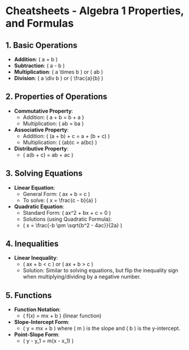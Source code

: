 # Cheatsheets - Algebra 1 Properties, and Formulas

## 1. **Basic Operations**
- **Addition**: \( a + b \)
- **Subtraction**: \( a - b \)
- **Multiplication**: \( a \times b \) or \( ab \)
- **Division**: \( a \div b \) or \( \frac{a}{b} \)

## 2. **Properties of Operations**
- **Commutative Property**:
  - Addition: \( a + b = b + a \)
  - Multiplication: \( ab = ba \)
- **Associative Property**:
  - Addition: \( (a + b) + c = a + (b + c) \)
  - Multiplication: \( (ab)c = a(bc) \)
- **Distributive Property**: 
  - \( a(b + c) = ab + ac \)

## 3. **Solving Equations**
- **Linear Equation**: 
    - General Form: \( ax + b = c \)
    - To solve: \( x = \frac{c - b}{a} \)
- **Quadratic Equation**: 
    - Standard Form: \( ax^2 + bx + c = 0 \)
    - Solutions (using Quadratic Formula): 
    - \( x = \frac{-b \pm \sqrt{b^2 - 4ac}}{2a} \)

## 4. **Inequalities**

- **Linear Inequality**: 
    - \( ax + b < c \) or \( ax + b > c \)
    - Solution: Similar to solving equations, but flip the inequality sign when multiplying/dividing by a negative number.
  
## 5. **Functions**

- **Function Notation**: 
    - \( f(x) = mx + b \) (linear function)
- **Slope-Intercept Form**: 
    - \( y = mx + b \) where \( m \) is the slope and \( b \) is the y-intercept.
- **Point-Slope Form**: 
    - \( y - y_1 = m(x - x_1) \)
